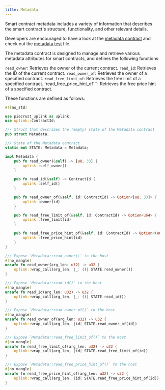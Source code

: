 ```yaml
---
title: Metadata
---
```



Smart contract metadata includes a variety of information that describes the smart contract's structure, functionality, and other relevant details.

Developers are encouraged to have a look at the <a href="https://github.com/dusk-network/piecrust/blob/main/contracts/metadata/src/lib.rs" target="_blank" >metadata contract</a> and check out the <a href="https://github.com/dusk-network/piecrust/blob/main/piecrust/tests/metadata.rs" target="_blank" >metadata test</a> file.


The metadata contract is designed to manage and retrieve various metadata attributes for smart contracts, and defines the following functions:

```read_owner```: Retrieves the owner of the current contract.
```read_id```: Retrieves the ID of the current contract.
```read_owner_of```: Retrieves the owner of a specified contract.
```read_free_limit_of```: Retrieves the free limit of a specified contract.
`read_free_price_hint_of```: Retrieves the free price hint of a specified contract.

These functions are defined as follows:
```rust
#![no_std]

use piecrust_uplink as uplink;
use uplink::ContractId;

/// Struct that describes the (empty) state of the Metadata contract
pub struct Metadata;

/// State of the Metadata contract
static mut STATE: Metadata = Metadata;

impl Metadata {
    pub fn read_owner(&self) -> [u8; 33] {
        uplink::self_owner()
    }

    pub fn read_id(&self) -> ContractId {
        uplink::self_id()
    }

    pub fn read_owner_of(&self, id: ContractId) -> Option<[u8; 33]> {
        uplink::owner(id)
    }

    pub fn read_free_limit_of(&self, id: ContractId) -> Option<u64> {
        uplink::free_limit(id)
    }

    pub fn read_free_price_hint_of(&self, id: ContractId) -> Option<(u64, u64)> {
        uplink::free_price_hint(id)
    }
}

/// Expose `Metadata::read_owner()` to the host
#[no_mangle]
unsafe fn read_owner(arg_len: u32) -> u32 {
    uplink::wrap_call(arg_len, |_: ()| STATE.read_owner())
}

/// Expose `Metadata::read_id()` to the host
#[no_mangle]
unsafe fn read_id(arg_len: u32) -> u32 {
    uplink::wrap_call(arg_len, |_: ()| STATE.read_id())
}

/// Expose `Metadata::read_owner_of()` to the host
#[no_mangle]
unsafe fn read_owner_of(arg_len: u32) -> u32 {
    uplink::wrap_call(arg_len, |id| STATE.read_owner_of(id))
}

/// Expose `Metadata::read_free_limit_of()` to the host
#[no_mangle]
unsafe fn read_free_limit_of(arg_len: u32) -> u32 {
    uplink::wrap_call(arg_len, |id| STATE.read_free_limit_of(id))
}

/// Expose `Metadata::read_free_price_hint_of()` to the host
#[no_mangle]
unsafe fn read_free_price_hint_of(arg_len: u32) -> u32 {
    uplink::wrap_call(arg_len, |id| STATE.read_free_price_hint_of(id))
}
```
